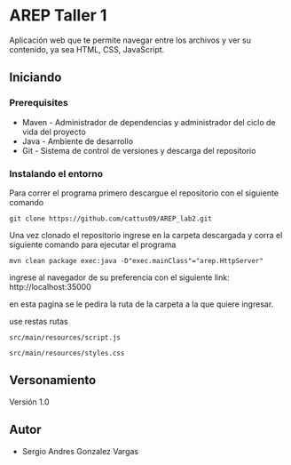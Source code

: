 # AREP Taller 1

Aplicación web que te permite navegar entre los archivos y ver su contenido, ya sea HTML, CSS, JavaScript.

## Iniciando

### Prerequisites

- Maven - Administrador de dependencias y administrador del ciclo de vida del proyecto
- Java - Ambiente de desarrollo
- Git - Sistema de control de versiones y descarga del repositorio

### Instalando el entorno

Para correr el programa primero descargue el repositorio con el siguiente comando
```
git clone https://github.com/cattus09/AREP_lab2.git
```

Una vez clonado el repositorio ingrese en la carpeta descargada y corra el siguiente comando para ejecutar el programa

```
mvn clean package exec:java -D"exec.mainClass"="arep.HttpServer"
```

ingrese al navegador de su preferencia con el siguiente link:
http://localhost:35000

en esta pagina se le pedira la ruta de la carpeta a la que quiere ingresar.

use restas rutas
```
src/main/resources/script.js
```



```
src/main/resources/styles.css
```


## Versonamiento

Versión 1.0

## Autor

* Sergio Andres Gonzalez Vargas


